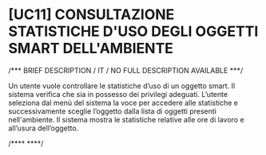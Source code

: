 # [UC11]  CONSULTAZIONE STATISTICHE D'USO DEGLI OGGETTI SMART DELL'AMBIENTE 

/*** BRIEF DESCRIPTION / IT / NO FULL DESCRIPTION AVAILABLE ***/

Un utente vuole controllare le statistiche d’uso di un oggetto smart. Il sistema verifica che
sia in possesso dei privilegi adeguati. L’utente seleziona dal menù del sistema la voce per 
accedere alle statistiche e successivamente sceglie l’oggetto dalla lista di oggetti presenti 
nell'ambiente.  Il sistema mostra le statistiche relative alle ore di lavoro e all’usura dell’oggetto.

/**** ****/
